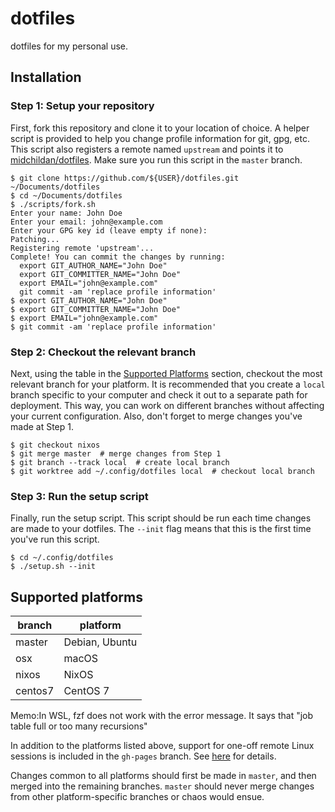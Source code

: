 # dotfiles

dotfiles for my personal use.

## Installation

### Step 1: Setup your repository

First, fork this repository and clone it to your location of choice. A helper
script is provided to help you change profile information for git, gpg, etc.
This script also registers a remote named `upstream` and points it to
[midchildan/dotfiles](https://github.com/midchildan/dotfiles). Make sure you
run this script in the `master` branch.

```console
$ git clone https://github.com/${USER}/dotfiles.git ~/Documents/dotfiles
$ cd ~/Documents/dotfiles
$ ./scripts/fork.sh
Enter your name: John Doe
Enter your email: john@example.com
Enter your GPG key id (leave empty if none):
Patching...
Registering remote 'upstream'...
Complete! You can commit the changes by running:
  export GIT_AUTHOR_NAME="John Doe"
  export GIT_COMMITTER_NAME="John Doe"
  export EMAIL="john@example.com"
  git commit -am 'replace profile information'
$ export GIT_AUTHOR_NAME="John Doe"
$ export GIT_COMMITTER_NAME="John Doe"
$ export EMAIL="john@example.com"
$ git commit -am 'replace profile information'
```

### Step 2: Checkout the relevant branch

Next, using the table in the [Supported Platforms](#supported-platforms)
section, checkout the most relevant branch for your platform. It is recommended
that you create a `local` branch specific to your computer and check it out to
a separate path for deployment. This way, you can work on different branches
without affecting your current configuration.  Also, don't forget to merge
changes you've made at Step 1.

```console
$ git checkout nixos
$ git merge master  # merge changes from Step 1
$ git branch --track local  # create local branch
$ git worktree add ~/.config/dotfiles local  # checkout local branch
```

### Step 3: Run the setup script

Finally, run the setup script. This script should be run each time changes are
made to your dotfiles. The `--init` flag means that this is the first time
you've run this script.

```console
$ cd ~/.config/dotfiles
$ ./setup.sh --init
```

## Supported platforms

|branch |platform      |
|-------|--------------|
|master |Debian, Ubuntu|
|osx    |macOS         |
|nixos  |NixOS         |
|centos7|CentOS 7      |

Memo:In WSL, fzf does not work with the error message.  It says that "job table full or too many recursions"

In addition to the platforms listed above, support for one-off remote Linux
sessions is included in the `gh-pages` branch. See
[here](https://www.midchildan.org/dotfiles) for details.

Changes common to all platforms should first be made in `master`, and then
merged into the remaining branches. `master` should never merge changes from
other platform-specific branches or chaos would ensue.
